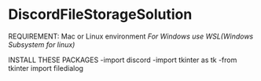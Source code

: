 # DiscordFileStorageSolution

REQUIREMENT:
    Mac or Linux environment
    *For Windows use WSL(Windows Subsystem for linux)*

INSTALL THESE PACKAGES
-import discord
-import tkinter as tk
-from tkinter import filedialog